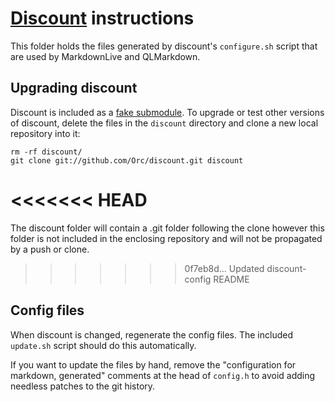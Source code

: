 # [Discount][] instructions #

This folder holds the files generated by discount's `configure.sh` script that are used by MarkdownLive and QLMarkdown.

## Upgrading discount ##

Discount is included as a [fake submodule][]. To upgrade or test other versions of discount, delete the files in the `discount` directory and clone a new local repository into it:

	rm -rf discount/
	git clone git://github.com/Orc/discount.git discount

<<<<<<< HEAD
=======
The discount folder will contain a .git folder following the clone however this folder is not included in the enclosing repository and will not be propagated by a push or clone. 

>>>>>>> 0f7eb8d... Updated discount-config README
## Config files ##

When discount is changed, regenerate the config files. The included `update.sh` script should do this automatically.

If you want to update the files by hand, remove the "configuration for markdown, generated" comments at the head of `config.h` to avoid adding needless patches to the git history.

[discount]:https://github.com/Orc/discount
[fake submodule]:http://debuggable.com/posts/git-fake-submodules:4b563ee4-f3cc-4061-967e-0e48cbdd56cb
